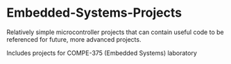 # Embedded-Systems-Projects
Relatively simple microcontroller projects that can contain useful code to be referenced for future, more advanced projects.

Includes projects for COMPE-375 (Embedded Systems) laboratory

